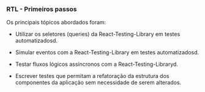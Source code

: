 ### RTL - Primeiros passos

Os principais tópicos abordados foram:

* Utilizar os seletores (queries) da React-Testing-Library em testes automatizadosd.

* Simular eventos com a React-Testing-Library em testes automatizadosd.

* Testar fluxos lógicos assíncronos com a React-Testing-Libraryd.

* Escrever testes que permitam a refatoração da estrutura dos componentes da aplicação sem necessidade de serem alterados.

